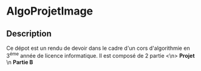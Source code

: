 # AlgoProjetImage

## Description 
Ce dépot est un rendu de devoir dans le cadre d'un cors d'algorithmie en 3<sup>éme</sup> année de licence informatique.
Il est composé de 2 partie <\n>
  <b>Projet</b> \n
  <b>Partie B</b>
